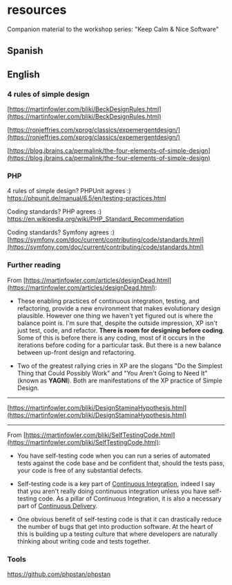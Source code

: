 # resources

Companion material to the workshop series: "Keep Calm &amp; Nice Software"

## Spanish

## English

### 4 rules of simple design

[https://martinfowler.com/bliki/BeckDesignRules.html](https://martinfowler.com/bliki/BeckDesignRules.html)

[https://ronjeffries.com/xprog/classics/expemergentdesign/](https://ronjeffries.com/xprog/classics/expemergentdesign/)

[https://blog.jbrains.ca/permalink/the-four-elements-of-simple-design](https://blog.jbrains.ca/permalink/the-four-elements-of-simple-design)

### PHP

4 rules of simple design? PHPUnit agrees :)
https://phpunit.de/manual/6.5/en/testing-practices.html

Coding standards? PHP agrees :)
https://en.wikipedia.org/wiki/PHP_Standard_Recommendation

Coding standards? Symfony agrees :)
[https://symfony.com/doc/current/contributing/code/standards.html](https://symfony.com/doc/current/contributing/code/standards.html)

### Further reading

From [https://martinfowler.com/articles/designDead.html](https://martinfowler.com/articles/designDead.html):

- These enabling practices of continuous integration, testing, and refactoring, provide a new environment that makes evolutionary design plausible. However one thing we haven't yet figured out is where the balance point is. I'm sure that, despite the outside impression, XP isn't just test, code, and refactor. **There is room for designing before coding**. Some of this is before there is any coding, most of it occurs in the iterations before coding for a particular task. But there is a new balance between up-front design and refactoring.

- Two of the greatest rallying cries in XP are the slogans "Do the Simplest Thing that Could Possibly Work" and "You Aren't Going to Need It" (known as **YAGNI**). Both are manifestations of the XP practice of Simple Design.

---
[https://martinfowler.com/bliki/DesignStaminaHypothesis.html](https://martinfowler.com/bliki/DesignStaminaHypothesis.html)

---

From [https://martinfowler.com/bliki/SelfTestingCode.html](https://martinfowler.com/bliki/SelfTestingCode.html):

- You have self-testing code when you can run a series of automated tests against the code base and be confident that, should the tests pass, your code is free of any substantial defects.

- Self-testing code is a key part of [Continuous Integration](https://martinfowler.com/articles/continuousIntegration.html), indeed I say that you aren't really doing continuous integration unless you have self-testing code. As a pillar of Continuous Integration, it is also a necessary part of [Continuous Delivery](https://martinfowler.com/delivery.html).

- One obvious benefit of self-testing code is that it can drastically reduce the number of bugs that get into production software. At the heart of this is building up a testing culture that where developers are naturally thinking about writing code and tests together.

### Tools

https://github.com/phpstan/phpstan